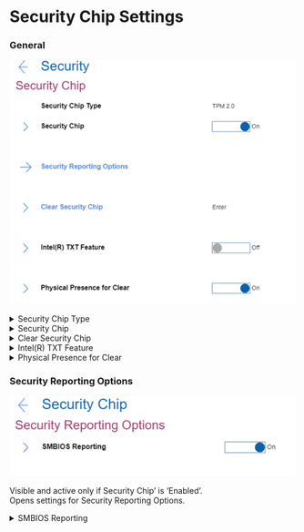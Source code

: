 # Security Chip Settings #
### General ###
![](./img/securitychip.png)

<details><summary>Security Chip Type</summary>
Shows the security chip type. View-only value. 

 Read-only value. Available via [standard Windows commands](https://docs.microsoft.com/en-us/powershell/module/trustedplatformmodule/?view=windowsserver2019-ps&preserve-view=true&viewFallbackFrom=win10-ps)
</details>


<details><summary>Security Chip</summary>
One of 2 possible states:

1.	**On** - security chip is functional. Default.
2.	Off - security chip is hidden and is not functional.

**Note**. If shows ‘MFG Mode’ (manufacturing mode), then TPM (Trusted Platform Module) must be provisioned correctly.


| WMI Setting name | Values | Locked by SVP | AMD/Intel |
|:---|:---|:---|:---|
| SecurityChip | Active, Inactive, Disable, Enable | No | Both |
</details>


<details><summary>Clear Security Chip</summary>
Visible and active only if Security Chip’ is ‘Enabled’.<br>
This option is used to clear encryption keys.<br>

**Note**. It will not be possible to access already encrypted data after these keys are cleared.

The option requires additional confirmation for clearing the keys.
 Available via standard Windows commands: [Clear-Tpm](https://docs.microsoft.com/en-us/powershell/module/trustedplatformmodule/clear-tpm?view=windowsserver2019-ps) 
</details>


<details><summary>Intel(R) TXT Feature</summary>
Visible and active only if Security Chip’ is ‘Enabled’.<br>
Intel (R) Trusted Execution Technology is a hardware-based security foundation to build and maintain a chain of trust, to protect information from software-based attacks.<br>
One of 2 possible states:

1.	On
2.	**Off** – Default.

| WMI Setting name | Values | Locked by SVP | AMD/Intel |
|:---|:---|:---|:---|
| TXTFeature | Disable, Enable | No | Intel |
</details>


<details><summary>Physical Presence for Clear</summary>
This option enables or disables confirmation of a user’s physical presence when clearing the security chip.
One of 2 possible states:

1.	**On** - display user confirmation screen when clearing. Default. 
2.	Off - No user confirmation screen when clearing.

| WMI Setting name | Values | Locked by SVP | AMD/Intel |
|:---|:---|:---|:---|
| PhysicalPresenceForTpmClear  | Disable, Enable | Yes | Both |

**Note**. It is possible to change the value from Enable to Disable only when Supervisor Password exists, because it is required to confirm the action.
</details>


### Security Reporting Options ###
![](./img/securityreportingoptions.png)

Visible and active only if Security Chip’ is ‘Enabled’. <br>
Opens settings for Security Reporting Options.


<details><summary>SMBIOS Reporting</summary>
One of 2 possible states:

1.	**On** - reporting of SMBIOS data is enabled. Changes to corresponding UEFI BIOS data are logged in a location, (PCR1, defined in the TCG standards), which other authorized programs can monitor, read, and analyze. Default. 
2.	Off - reporting of SMBIOS data is disabled.

</details>
